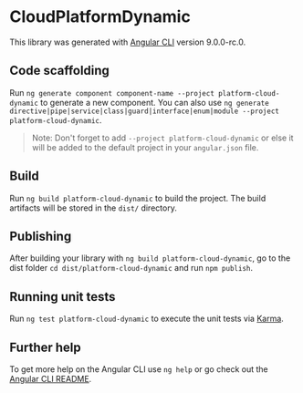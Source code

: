 # CloudPlatformDynamic

This library was generated with [Angular CLI](https://github.com/angular/angular-cli) version 9.0.0-rc.0.

## Code scaffolding

Run `ng generate component component-name --project platform-cloud-dynamic` to generate a new component. You can also use `ng generate directive|pipe|service|class|guard|interface|enum|module --project platform-cloud-dynamic`.
> Note: Don't forget to add `--project platform-cloud-dynamic` or else it will be added to the default project in your `angular.json` file. 

## Build

Run `ng build platform-cloud-dynamic` to build the project. The build artifacts will be stored in the `dist/` directory.

## Publishing

After building your library with `ng build platform-cloud-dynamic`, go to the dist folder `cd dist/platform-cloud-dynamic` and run `npm publish`.

## Running unit tests

Run `ng test platform-cloud-dynamic` to execute the unit tests via [Karma](https://karma-runner.github.io).

## Further help

To get more help on the Angular CLI use `ng help` or go check out the [Angular CLI README](https://github.com/angular/angular-cli/blob/master/README.md).
